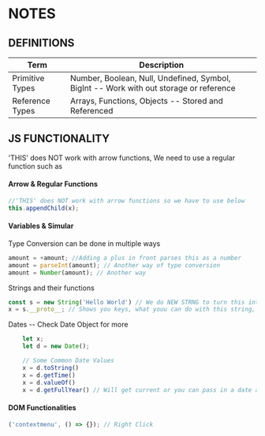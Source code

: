 # NOTES 
## DEFINITIONS
| Term      | Description |
| ----------- | ----------- |
| Primitive Types | Number, Boolean, Null, Undefined, Symbol, BigInt -- Work with out storage or reference |
| Reference Types   | Arrays, Functions, Objects -- Stored and Referenced |

## JS FUNCTIONALITY
'THIS' does NOT work with arrow functions, 
We need to use a regular function such as 
#### Arrow & Regular Functions
```js
//'THIS' does NOT work with arrow functions so we have to use below         
this.appendChild(x);
```
#### Variables & Simular  
Type Conversion can be done in multiple ways         
```js 
amount = +amount; //Adding a plus in front parses this as a number
amount = parseInt(amount); // Another way of type conversion
amount = Number(amount); // Another way
``` 
Strings and their functions
```js
const s = new String('Hello World') // We do NEW STRNG to turn this into to object to make proto work
x = s.__proto__; // Shows you keys, what youu can do with this string, etc
```
Dates -- Check Date Object for more
```js
    let x;
    let d = new Date();

    // Some Common Date Values
    x = d.toString()
    x = d.getTime()
    x = d.valueOf()
    x = d.getFullYear() // Will get current or you can pass in a date above
```
#### DOM Functionalities
```js
('contextmenu', () => {}); // Right Click
``` 



 